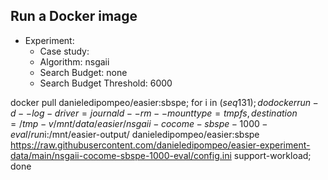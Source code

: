 
## Run a Docker image

 - Experiment: 
   - Case study: 
   - Algorithm: nsgaii
   - Search Budget: none
   - Search Budget Threshold: 6000

docker pull danieledipompeo/easier:sbspe; for i in $(seq 1 31); do docker run -d --log-driver=journald --rm --mount type=tmpfs,destination=/tmp -v /mnt/data/easier/nsgaii-cocome-sbspe-1000-eval/run$i:/mnt/easier-output/ danieledipompeo/easier:sbspe https://raw.githubusercontent.com/danieledipompeo/easier-experiment-data/main/nsgaii-cocome-sbspe-1000-eval/config.ini support-workload; done

